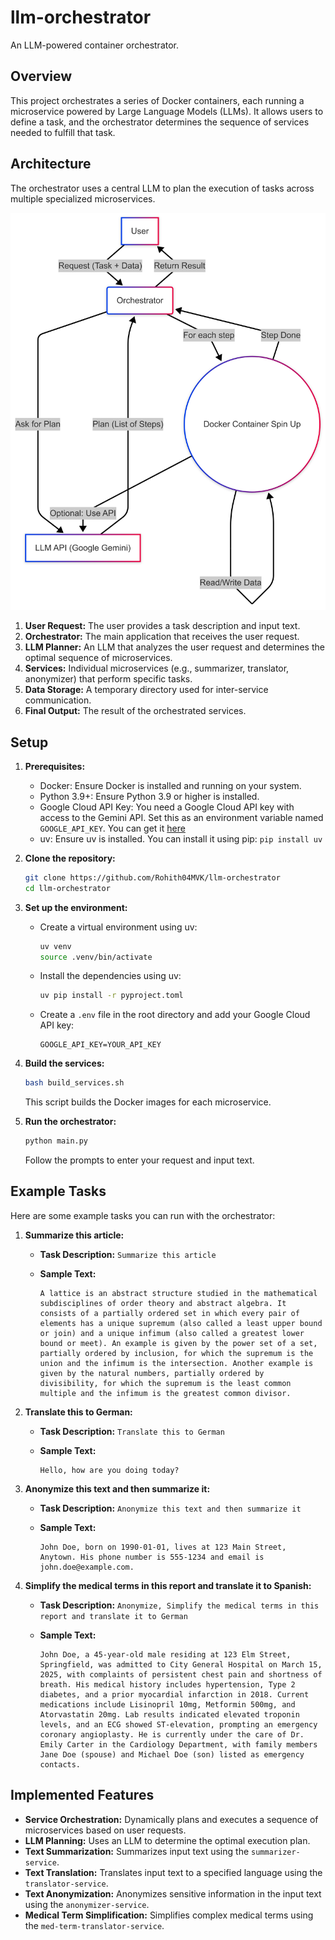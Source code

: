 # llm-orchestrator

An LLM-powered container orchestrator.

## Overview

This project orchestrates a series of Docker containers, each running a microservice powered by Large Language Models (LLMs). It allows users to define a task, and the orchestrator determines the sequence of services needed to fulfill that task.

## Architecture

The orchestrator uses a central LLM to plan the execution of tasks across multiple specialized microservices.

![image](./assets/diagram.png)

1.  **User Request:** The user provides a task description and input text.
2.  **Orchestrator:** The main application that receives the user request.
3.  **LLM Planner:** An LLM that analyzes the user request and determines the optimal sequence of microservices.
4.  **Services:** Individual microservices (e.g., summarizer, translator, anonymizer) that perform specific tasks.
5.  **Data Storage:** A temporary directory used for inter-service communication.
6.  **Final Output:** The result of the orchestrated services.

## Setup

1.  **Prerequisites:**
    *   Docker: Ensure Docker is installed and running on your system.
    *   Python 3.9+: Ensure Python 3.9 or higher is installed.
    *   Google Cloud API Key: You need a Google Cloud API key with access to the Gemini API. Set this as an environment variable named `GOOGLE_API_KEY`. You can get it [here](https://aistudio.google.com/apikey)
    *   uv: Ensure uv is installed. You can install it using pip: `pip install uv`

2.  **Clone the repository:**

    ```bash
    git clone https://github.com/Rohith04MVK/llm-orchestrator
    cd llm-orchestrator
    ```

3.  **Set up the environment:**

    *   Create a virtual environment using uv:

        ```bash
        uv venv
        source .venv/bin/activate
        ```

    *   Install the dependencies using uv:

        ```bash
        uv pip install -r pyproject.toml
        ```

    *   Create a `.env` file in the root directory and add your Google Cloud API key:

        ```
        GOOGLE_API_KEY=YOUR_API_KEY
        ```

4.  **Build the services:**

    ```bash
    bash build_services.sh
    ```

    This script builds the Docker images for each microservice.

5.  **Run the orchestrator:**

    ```bash
    python main.py
    ```

    Follow the prompts to enter your request and input text.

## Example Tasks

Here are some example tasks you can run with the orchestrator:

1.  **Summarize this article:**

    *   **Task Description:** `Summarize this article`
    *   **Sample Text:**

        ```text
        A lattice is an abstract structure studied in the mathematical subdisciplines of order theory and abstract algebra. It consists of a partially ordered set in which every pair of elements has a unique supremum (also called a least upper bound or join) and a unique infimum (also called a greatest lower bound or meet). An example is given by the power set of a set, partially ordered by inclusion, for which the supremum is the union and the infimum is the intersection. Another example is given by the natural numbers, partially ordered by divisibility, for which the supremum is the least common multiple and the infimum is the greatest common divisor. 
        ```

2.  **Translate this to German:**

    *   **Task Description:** `Translate this to German`
    *   **Sample Text:**

        ```text
        Hello, how are you doing today?
        ```

3.  **Anonymize this text and then summarize it:**

    *   **Task Description:** `Anonymize this text and then summarize it`
    *   **Sample Text:**

        ```text
        John Doe, born on 1990-01-01, lives at 123 Main Street, Anytown. His phone number is 555-1234 and email is john.doe@example.com.
        ```

4.  **Simplify the medical terms in this report and translate it to Spanish:**

    *   **Task Description:** `Anonymize, Simplify the medical terms in this report and translate it to German`
    *   **Sample Text:**

        ```text
        John Doe, a 45-year-old male residing at 123 Elm Street, Springfield, was admitted to City General Hospital on March 15, 2025, with complaints of persistent chest pain and shortness of breath. His medical history includes hypertension, Type 2 diabetes, and a prior myocardial infarction in 2018. Current medications include Lisinopril 10mg, Metformin 500mg, and Atorvastatin 20mg. Lab results indicated elevated troponin levels, and an ECG showed ST-elevation, prompting an emergency coronary angioplasty. He is currently under the care of Dr. Emily Carter in the Cardiology Department, with family members Jane Doe (spouse) and Michael Doe (son) listed as emergency contacts.
        ```

## Implemented Features

*   **Service Orchestration:** Dynamically plans and executes a sequence of microservices based on user requests.
*   **LLM Planning:** Uses an LLM to determine the optimal execution plan.
*   **Text Summarization:** Summarizes input text using the `summarizer-service`.
*   **Text Translation:** Translates input text to a specified language using the `translator-service`.
*   **Text Anonymization:** Anonymizes sensitive information in the input text using the `anonymizer-service`.
*   **Medical Term Simplification:** Simplifies complex medical terms using the `med-term-translator-service`.
